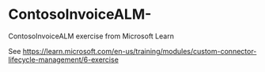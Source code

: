 # ContosoInvoiceALM-
ContosoInvoiceALM exercise from Microsoft Learn

See https://learn.microsoft.com/en-us/training/modules/custom-connector-lifecycle-management/6-exercise 
